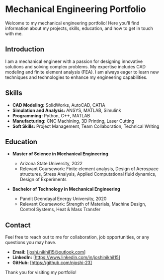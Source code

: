 # Mechanical Engineering Portfolio

Welcome to my mechanical engineering portfolio! Here you'll find information about my projects, skills, education, and how to get in touch with me.

## Introduction

I am a mechanical engineer with a passion for designing innovative solutions and solving complex problems. My expertise includes CAD modeling and finite element analysis (FEA). I am always eager to learn new techniques and technologies to enhance my engineering capabilities.

## Skills

- **CAD Modeling:** SolidWorks, AutoCAD, CATIA
- **Simulation and Analysis:** ANSYS, MATLAB, Simulink
- **Programming:** Python, C++, MATLAB
- **Manufacturing:** CNC Machining, 3D Printing, Laser Cutting
- **Soft Skills:** Project Management, Team Collaboration, Technical Writing

## Education

- **Master of Science in Mechanical Engineering**
  - Arizona State University, 2022
  - Relevant Coursework: Finite element analysis, Design of Aerospace structures, Stress Analysis, Applied Computational fluid dynamics, Design of Experiments

- **Bachelor of Technology in Mechanical Engineering**
  - Pandit Deendayal Energy University, 2020
  - Relevant Coursework: Strength of Materials, Machine Design, Control Systems, Heat & Mass Transfer

## Contact

Feel free to reach out to me for collaboration, job opportunities, or any questions you may have.

- **Email:** [joshi.nikhil15@outlook.com]
- **LinkedIn:** [https://www.linkedin.com/in/joshinikhil15]
- **GitHub:** [https://github.com/njoshi-23]

Thank you for visiting my portfolio!
